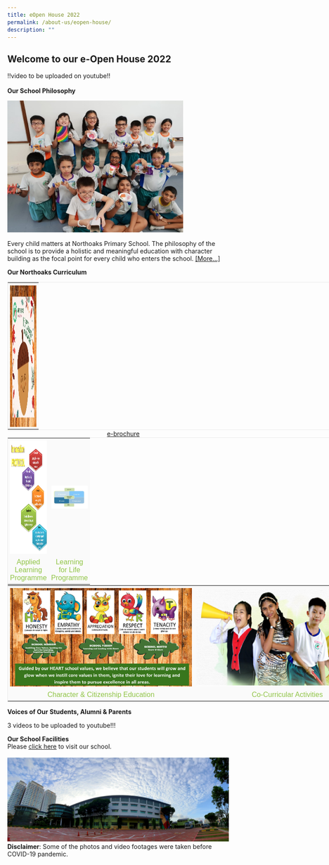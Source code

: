 ```yaml
---
title: eOpen House 2022
permalink: /about-us/eopen-house/
description: ""
---
```

## Welcome to our e-Open House 2022

!!video to be uploaded on youtube!!<br>
<br>
**Our School Philosophy**

<img src="/images/openhouse1.jpg" 
         style="width:400px"
			/>

Every child matters at Northoaks Primary School. The philosophy of the school is to provide a holistic and meaningful education with character building as the focal point for every child who enters the school.&nbsp;[\[More...\]](/about-us/school-philosophy)<br>

<p style=“text-align:center;“><strong>Our Northoaks Curriculum</strong></p>

<table style="margin: auto; outline: 0px; padding: 0px; clear: both; border: 1px solid rgb(234, 234, 234); border-collapse: collapse; color: rgb(69, 69, 69); font-family: Raleway, sans-serif; font-size: 16px; font-style: normal; font-variant-ligatures: normal; font-variant-caps: normal; letter-spacing: normal; orphans: 2; text-align: center; text-transform: none; white-space: normal; widows: 2; word-spacing: 0px; -webkit-text-stroke-width: 0px; text-decoration-thickness: initial; text-decoration-style: initial; text-decoration-color: initial; font-weight: bold; width: 850px;" class="iveo_table ive_eobj_center ives_tab_1"><tbody style="margin: 0px; outline: 0px; padding: 0px;"><tr style="margin: 0px; outline: 0px; padding: 0px;"><td style="margin: 0px; outline: 0px; padding: 5px; text-align: center; background: rgb(250, 250, 250); color: rgb(69, 69, 69); width: 60px;"><img style="margin: auto; outline: 0px; padding: 0px; border: none; max-width: 100%; clear: both; display: block; width: 335px; height: 323px;" class="ive_eobj_center" alt="e-brochure.jpg" src="images/openhouse2.jpg"></td></tr></tbody></table>

<div style="text-align:center">  
&nbsp;&nbsp;&nbsp;&nbsp;&nbsp;&nbsp;<a href="[https:d](https://docs.google.com/presentation/d/e/2PACX-1vRFVBGEHp8OqJlWalHSPNScfFJL0bzKL-gqLqP8voTZPUamnsdTQJbrd74vxysYy4QJ0EYjMsNsTmfQ/pub?start=true&amp;loop=true&amp;delayms=10000&amp;slide=id.gc6f972163_0_0)asjhdsajdhasdhwebsitelink">e-brochure</a>  
</div>

<table style="margin: auto; outline: 0px; padding: 0px; clear: both; border: 1px solid rgb(234, 234, 234); border-collapse: collapse; color: rgb(69, 69, 69); font-family: Raleway, sans-serif; font-size: 16px; font-style: normal; font-variant-ligatures: normal; font-variant-caps: normal; font-weight: 400; letter-spacing: normal; orphans: 2; text-align: center; text-transform: none; white-space: normal; widows: 2; word-spacing: 0px; -webkit-text-stroke-width: 0px; text-decoration-thickness: initial; text-decoration-style: initial; text-decoration-color: initial; width: 850px;" class="iveo_table ive_eobj_center ives_tab_1"><tbody style="margin: 0px; outline: 0px; padding: 0px;"><tr style="margin: 0px; outline: 0px; padding: 0px;"><td style="margin: 0px; outline: 0px; padding: 5px; text-align: center; background: rgb(250, 250, 250); color: rgb(69, 69, 69); width: 60px;"><img style="margin: 0px 10px 0px 0px; outline: 0px; padding: 0px; border: none; max-width: 100%; float: left; width: 411px; height: 258px;" class="ive_eobj_left" alt="ALP cover photo.png" src="images/ip1.png"><br style="margin: 0px; outline: 0px; padding: 0px;"></td><td style="margin: 0px; outline: 0px; padding: 5px; text-align: center; background: rgb(250, 250, 250); color: rgb(69, 69, 69); width: 60px;"><img style="margin: 0px 10px 0px 0px; outline: 0px; padding: 0px; border: none; max-width: 100%; float: left;" class="ive_eobj_left" alt="LLP cover photo.png" src="images/lp1.jpg"><br style="margin: 0px; outline: 0px; padding: 0px;"></td></tr><tr style="margin: 0px; outline: 0px; padding: 0px;"><td style="margin: 0px; outline: 0px; padding: 5px; text-align: center; background: rgb(250, 250, 250); color: rgb(69, 69, 69); width: 60px;"><font style="margin: 0px; outline: 0px; padding: 0px;" face="verdana, sans-serif"><a style="margin: 0px; outline: 0px; padding: 0px; color: rgb(144, 196, 70); text-decoration: none;" target="" href="/about-us/applied-learning-programme">Applied Learning Programme</a></font></td><td style="margin: 0px; outline: 0px; padding: 5px; text-align: center; background: rgb(250, 250, 250); color: rgb(69, 69, 69); width: 60px;"><font style="margin: 0px; outline: 0px; padding: 0px;" face="verdana, sans-serif"><a style="margin: 0px; outline: 0px; padding: 0px; color: rgb(144, 196, 70); text-decoration: none;" target="" href="/about-us/learning-for-life-programme">Learning for Life Programme</a></font></td></tr></tbody></table>

<table style="margin: auto; outline: 0px; padding: 0px; clear: both; border: 1px solid rgb(234, 234, 234); border-collapse: collapse; color: rgb(69, 69, 69); font-family: Raleway, sans-serif; font-size: 16px; font-style: normal; font-variant-ligatures: normal; font-variant-caps: normal; font-weight: 400; letter-spacing: normal; orphans: 2; text-align: center; text-transform: none; white-space: normal; widows: 2; word-spacing: 0px; -webkit-text-stroke-width: 0px; text-decoration-thickness: initial; text-decoration-style: initial; text-decoration-color: initial; width: 850px;" class="iveo_table ive_eobj_center ives_tab_1"><tbody style="margin: 0px; outline: 0px; padding: 0px;"><tr style="margin: 0px; outline: 0px; padding: 0px;"><td style="margin: 0px; outline: 0px; padding: 5px; text-align: center; background: rgb(250, 250, 250); color: rgb(69, 69, 69); width: 425px;"><img style="margin: 0px 10px 0px 0px; outline: 0px; padding: 0px; border: none; max-width: 100%; float: left; width: 414px; height: 224px;" class="ive_eobj_left" alt="CCE cover photo.png" src="images/openhouse3.png"><br style="margin: 0px; outline: 0px; padding: 0px;"></td><td style="margin: 0px; outline: 0px; padding: 5px; text-align: center; background: rgb(250, 250, 250); color: rgb(69, 69, 69); width: 425px;"><img style="margin: 0px 10px 0px 0px; outline: 0px; padding: 0px; border: none; max-width: 100%; float: left; width: 436px; height: 221px;" class="ive_eobj_left" alt="CCA cover photo.png" src="images/openhouse4.png"><br style="margin: 0px; outline: 0px; padding: 0px;"></td></tr><tr style="margin: 0px; outline: 0px; padding: 0px;"><td style="margin: 0px; outline: 0px; padding: 5px; text-align: center; background: rgb(250, 250, 250); color: rgb(69, 69, 69); width: 60px;"><font style="margin: 0px; outline: 0px; padding: 0px;" face="verdana, sans-serif"><a style="margin: 0px; outline: 0px; padding: 0px; color: rgb(144, 196, 70); text-decoration: none;" target="" href="/curriculum/cce">Character &amp; Citizenship Education</a></font></td><td style="margin: 0px; outline: 0px; padding: 5px; text-align: center; background: rgb(250, 250, 250); color: rgb(69, 69, 69); width: 60px;"><font style="margin: 0px; outline: 0px; padding: 0px;" face="verdana, sans-serif"><a style="margin: 0px; outline: 0px; padding: 0px; color: rgb(144, 196, 70); text-decoration: none;" target="" href="/cca/floorball">Co-Curricular Activities</a></font></td></tr></tbody></table>

  

**Voices of Our**&nbsp;**Students, Alumni &amp; Parents**

3 videos to be uploaded to youtube!!!

**Our School Facilities**  
Please [click here](https://www.klapty.com/tour/GmT0i2HfWR) to visit our school.
<br><br>
![](/images/openhouse5.jpg)  **Disclaimer**: Some of the photos and video footages were taken before COVID-19 pandemic.